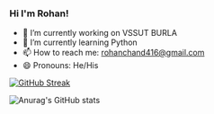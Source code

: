 ### Hi I'm Rohan!

- 🔭 I’m currently working on VSSUT BURLA
- 🌱 I’m currently learning Python
- 📫 How to reach me: rohanchand416@gmail.com
- 😄 Pronouns: He/His

[![GitHub Streak](http://github-readme-streak-stats.herokuapp.com?user=rohan41&theme=gotham&hide_border=true&ring=3045E9&fire=DD1A0F&stroke=3DDD46&currStreakLabel=DD6363&dates=6EBFC3)](https://git.io/streak-stats)

![Anurag's GitHub stats](https://github-readme-stats.vercel.app/api?username=rohan416&theme=gotham)



